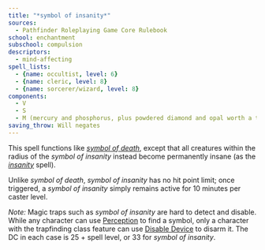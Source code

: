```yaml
---
title: "*symbol of insanity*"
sources:
  - Pathfinder Roleplaying Game Core Rulebook
school: enchantment
subschool: compulsion
descriptors:
  - mind-affecting
spell_lists:
  - {name: occultist, level: 6}
  - {name: cleric, level: 8}
  - {name: sorcerer/wizard, level: 8}
components:
  - V
  - S
  - M (mercury and phosphorus, plus powdered diamond and opal worth a total of 5,000 gp)
saving_throw: Will negates
---
```


This spell functions like [*symbol of death*](/spells/symbol-of-death/), except that all creatures within the radius of the *symbol of insanity* instead become permanently insane (as the [*insanity*](/spells/insanity/) spell).

Unlike *symbol of death*, *symbol of insanity* has no hit point limit; once triggered, a *symbol of insanity* simply remains active for 10 minutes per caster level.

*Note:* Magic traps such as *symbol of insanity* are hard to detect and disable. While any character can use [Perception](/skills/perception/) to find a symbol, only a character with the trapfinding class feature can use [Disable Device](/skills/disable-device/) to disarm it. The DC in each case is 25 + spell level, or 33 for *symbol of insanity*.

